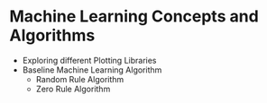 # Machine Learning Concepts and Algorithms

- Exploring different Plotting Libraries
- Baseline Machine Learning Algorithm 
	- Random Rule Algorithm 
	- Zero Rule Algorithm
